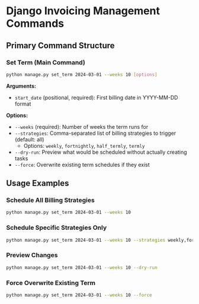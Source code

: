 # Django Invoicing Management Commands

## Primary Command Structure

### Set Term (Main Command)
```bash
python manage.py set_term 2024-03-01 --weeks 10 [options]
```

**Arguments:**
- `start_date` (positional, required): First billing date in YYYY-MM-DD format

**Options:**
- `--weeks` (required): Number of weeks the term runs for
- `--strategies`: Comma-separated list of billing strategies to trigger (default: all)
  - Options: `weekly`, `fortnightly`, `half_termly`, `termly`
- `--dry-run`: Preview what would be scheduled without actually creating tasks
- `--force`: Overwrite existing term schedules if they exist

## Usage Examples

### Schedule All Billing Strategies
```bash
python manage.py set_term 2024-03-01 --weeks 10
```

### Schedule Specific Strategies Only
```bash
python manage.py set_term 2024-03-01 --weeks 10 --strategies weekly,fortnightly
```

### Preview Changes
```bash
python manage.py set_term 2024-03-01 --weeks 10 --dry-run
```

### Force Overwrite Existing Term
```bash
python manage.py set_term 2024-03-01 --weeks 10 --force
```
